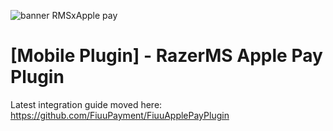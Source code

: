 <!--
 # license: Copyright © 2011-2022 Razer Merchant Services Sdn Bhd. All Rights Reserved. 
 -->
 
 ![banner RMSxApple pay](https://user-images.githubusercontent.com/23319632/195564869-633131d8-0e0d-4ca1-899b-464b9e307c98.png)

# [Mobile Plugin] - RazerMS Apple Pay Plugin

Latest integration guide moved here: https://github.com/FiuuPayment/FiuuApplePayPlugin